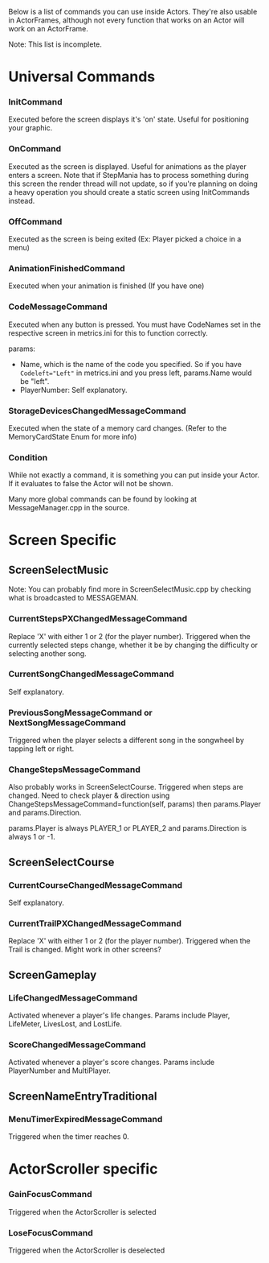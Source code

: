 Below is a list of commands you can use inside Actors. They're also usable in ActorFrames, although not every function that works on an Actor will work on an ActorFrame.

Note: This list is incomplete.

# Universal Commands

### InitCommand

Executed before the screen displays it's 'on' state. Useful for positioning your graphic.

### OnCommand

Executed as the screen is displayed. Useful for animations as the player enters a screen. Note that if StepMania has to process something during this screen the render thread will not update, so if you're planning on doing a heavy operation you should create a static screen using InitCommands instead.

### OffCommand

Executed as the screen is being exited (Ex: Player picked a choice in a menu)

### AnimationFinishedCommand

Executed when your animation is finished (If you have one)

### CodeMessageCommand

Executed when any button is pressed. You must have CodeNames set in the respective screen in metrics.ini for this to function correctly.

params:
* Name, which is the name of the code you specified. So if you have `Codeleft="Left"` in metrics.ini and you press left, params.Name would be "left".
* PlayerNumber: Self explanatory.

### StorageDevicesChangedMessageCommand

Executed when the state of a memory card changes. (Refer to the MemoryCardState Enum for more info)

### Condition

While not exactly a command, it is something you can put inside your Actor. If it evaluates to false the Actor will not be shown.

Many more global commands can be found by looking at MessageManager.cpp in the source.

# Screen Specific

## ScreenSelectMusic

Note: You can probably find more in ScreenSelectMusic.cpp by checking what is broadcasted to MESSAGEMAN.

### CurrentStepsPXChangedMessageCommand

Replace 'X' with either 1 or 2 (for the player number). Triggered when the currently selected steps change, whether it be by changing the difficulty or selecting another song.

### CurrentSongChangedMessageCommand

Self explanatory.

### PreviousSongMessageCommand or NextSongMessageCommand

Triggered when the player selects a different song in the songwheel by tapping left or right.

### ChangeStepsMessageCommand

Also probably works in ScreenSelectCourse. Triggered when steps are changed. Need to check player & direction using ChangeStepsMessageCommand=function(self, params) then params.Player and params.Direction.

params.Player is always PLAYER_1 or PLAYER_2 and params.Direction is always 1 or -1.

## ScreenSelectCourse

### CurrentCourseChangedMessageCommand

Self explanatory.

### CurrentTrailPXChangedMessageCommand

Replace 'X' with either 1 or 2 (for the player number). Triggered when the Trail is changed. Might work in other screens?

## ScreenGameplay

### LifeChangedMessageCommand

Activated whenever a player's life changes. Params include Player, LifeMeter, LivesLost, and LostLife.

### ScoreChangedMessageCommand

Activated whenever a player's score changes. Params include PlayerNumber and MultiPlayer.

## ScreenNameEntryTraditional

### MenuTimerExpiredMessageCommand

Triggered when the timer reaches 0.

# ActorScroller specific

### GainFocusCommand

Triggered when the ActorScroller is selected

### LoseFocusCommand

Triggered when the ActorScroller is deselected